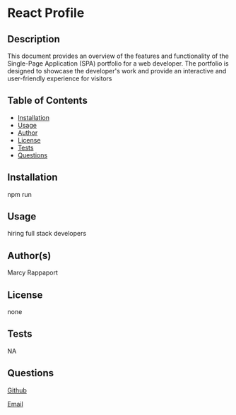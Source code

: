 
# React Profile



## Description

This document provides an overview of the features and functionality of the Single-Page Application (SPA) portfolio for a web developer. The portfolio is designed to showcase the developer's work and provide an interactive and user-friendly experience for visitors

## Table of Contents 

- [Installation](#installation)
- [Usage](#usage)
- [Author](#author)
- [License](#license)
- [Tests](#tests)
- [Questions](#questions)

## Installation

npm run
## Usage
hiring full stack developers

## Author(s)
Marcy Rappaport

## License

none

## Tests
NA

## Questions
[Github](https://github.com/momofastorm)

[Email](mailto:marcyrappaport.blessed@gmail.com)


